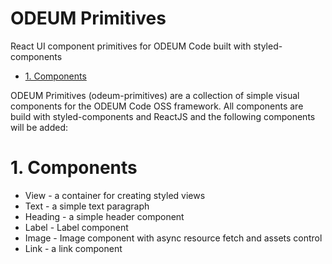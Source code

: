 ODEUM Primitives
==============================================

React UI component primitives for ODEUM Code built with styled-components

<!-- TOC -->

- [1. Components](#1-components)

<!-- /TOC -->


ODEUM Primitives (odeum-primitives) are a collection of simple visual components for the ODEUM Code OSS framework. All components are build with styled-components and ReactJS and the following components will be added:

# 1. Components

- View - a container for creating styled views
- Text - a simple text paragraph
- Heading - a simple header component
- Label - Label component
- Image - Image component with async resource fetch and assets control
- Link - a link component
